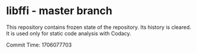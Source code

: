 # libffi - master branch

This repository contains frozen state of the repository.
Its history is cleared. It is used only for static code
analysis with Codacy.

Commit Time: 1706077703